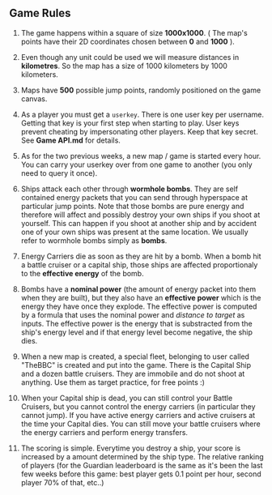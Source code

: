 ## Game Rules

1. The game happens within a square of size **1000x1000**. ( The map's points have their 2D coordinates chosen between **0** and **1000** ).

1. Even though any unit could be used we will measure distances in **kilometres**. So the map has a size of 1000 kilometers by 1000 kilometers. 

1. Maps have **500** possible jump points, randomly positioned on the game canvas.

1. As a player you must get a `userkey`. There is one user key per username. Getting that key is your first step when starting to play. User keys prevent cheating by impersonating other players. Keep that key secret. See **Game API.md** for details.

1. As for the two previous weeks, a new map / game is started every hour. You can carry your userkey over from one game to another (you only need to query it once).

1. Ships attack each other through **wormhole bombs**. They are self contained energy packets that you can send through hyperspace at particular jump points. Note that those bombs are pure energy and therefore will affect and possibly destroy your own ships if you shoot at yourself. This can happen if you shoot at another ship and by accident one of your own ships was present at the same location. We usually refer to wormhole bombs simply as **bombs**.

1. Energy Carriers die as soon as they are hit by a bomb. When a bomb hit a battle cruiser or a capital ship, those ships are affected proportionaly to the **effective energy** of the bomb.

1. Bombs have a **nominal power** (the amount of energy packet into them when they are built), but they also have an **effective power** which is the energy they have once they explode. The effective power is computed by a formula that uses the nominal power and _distance to target_ as inputs. The effective power is the energy that is substracted from the ship's energy level and if that energy level become negative, the ship dies.

1. When a new map is created, a special fleet, belonging to user called "TheBBC" is created and put into the game. There is the Capital Ship and a dozen battle cruisers. They are immobile and do not shoot at anything. Use them as target practice, for free points :)

1. When your Capital ship is dead, you can still control your Battle Cruisers, but you cannot control the energy carriers (in particular they cannot jump). If you have active energy carriers and active cruisers at the time your Capital dies. You can still move your battle cruisers where the energy carriers and perform energy transfers.

1. The scoring is simple. Everytime you destroy a ship, your score is increased by a amount determined by the ship type. The relative ranking of players (for the Guardian leaderboard is the same as it's been the last few weeks before this game: best player gets 0.1 point per hour, second player 70% of that, etc..)
 